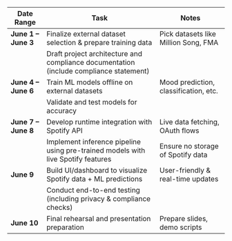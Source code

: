 | Date Range          | Task                                                                                   | Notes                                 |
| ------------------- | -------------------------------------------------------------------------------------- | ------------------------------------- |
| **June 1 – June 3** | Finalize external dataset selection & prepare training data                            | Pick datasets like Million Song, FMA  |
|                     | Draft project architecture and compliance documentation (include compliance statement) |                                       |
| **June 4 – June 6** | Train ML models offline on external datasets                                           | Mood prediction, classification, etc. |
|                     | Validate and test models for accuracy                                                  |                                       |
| **June 7 – June 8** | Develop runtime integration with Spotify API                                           | Live data fetching, OAuth flows       |
|                     | Implement inference pipeline using pre-trained models with live Spotify features       | Ensure no storage of Spotify data     |
| **June 9**          | Build UI/dashboard to visualize Spotify data + ML predictions                          | User-friendly & real-time updates     |
|                     | Conduct end-to-end testing (including privacy & compliance checks)                     |                                       |
| **June 10**         | Final rehearsal and presentation preparation                                           | Prepare slides, demo scripts          |
